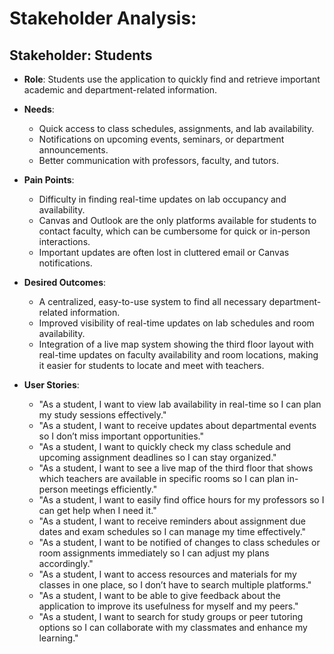 # Stakeholder Analysis:
## Stakeholder: **Students**
- **Role**: Students use the application to quickly find and retrieve important academic and department-related information.
  
- **Needs**:
  - Quick access to class schedules, assignments, and lab availability.
  - Notifications on upcoming events, seminars, or department announcements.	
  - Better communication with professors, faculty, and tutors.
  
- **Pain Points**:
  - Difficulty in finding real-time updates on lab occupancy and availability.
  - Canvas and Outlook are the only platforms available for students to contact faculty, which can be cumbersome for quick or in-person interactions.
  - Important updates are often lost in cluttered email or Canvas notifications.
  
- **Desired Outcomes**:
  - A centralized, easy-to-use system to find all necessary department-related information.
  - Improved visibility of real-time updates on lab schedules and room availability.
  - Integration of a live map system showing the third floor layout with real-time updates on faculty availability and room locations, making it easier for students to locate and meet with teachers.
  
- **User Stories**:
  - "As a student, I want to view lab availability in real-time so I can plan my study sessions effectively."
  - "As a student, I want to receive updates about departmental events so I don’t miss important opportunities."
  - "As a student, I want to quickly check my class schedule and upcoming assignment deadlines so I can stay organized."
  - "As a student, I want to see a live map of the third floor that shows which teachers are available in specific rooms so I can plan in-person meetings efficiently."
  - "As a student, I want to easily find office hours for my professors so I can get help when I need it."
  - "As a student, I want to receive reminders about assignment due dates and exam schedules so I can manage my time effectively."
  - "As a student, I want to be notified of changes to class schedules or room assignments immediately so I can adjust my plans accordingly."
  - "As a student, I want to access resources and materials for my classes in one place, so I don’t have to search multiple platforms."
  - "As a student, I want to be able to give feedback about the application to improve its usefulness for myself and my peers."
  - "As a student, I want to search for study groups or peer tutoring options so I can collaborate with my classmates and enhance my learning."
